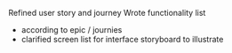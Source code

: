 Refined user story and journey
Wrote functionality list

- according to epic / journies
- clarified screen list for interface storyboard to illustrate
